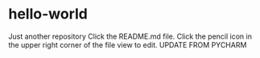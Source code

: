 # hello-world
Just another repository
Click the README.md file.
Click the  pencil icon in the upper right corner of the file view to edit.
UPDATE FROM PYCHARM